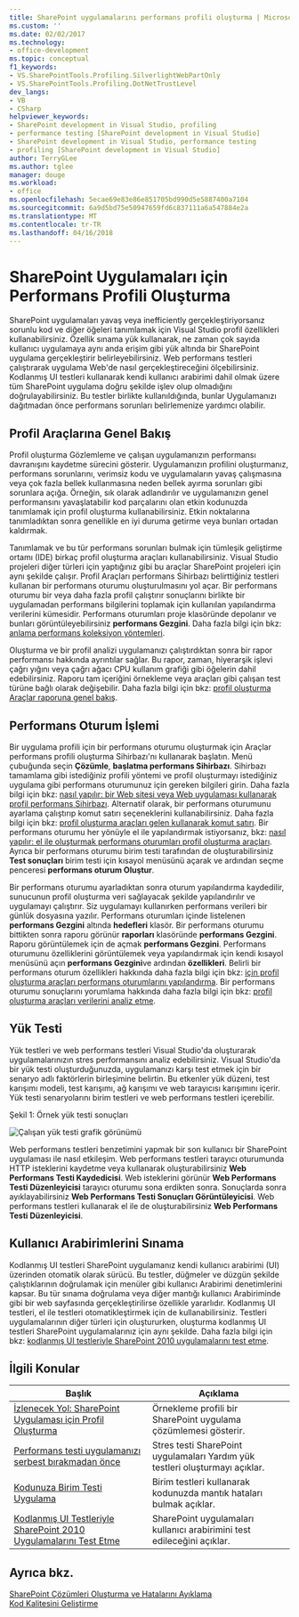 ```yaml
---
title: SharePoint uygulamalarını performans profili oluşturma | Microsoft Docs
ms.custom: ''
ms.date: 02/02/2017
ms.technology:
- office-development
ms.topic: conceptual
f1_keywords:
- VS.SharePointTools.Profiling.SilverlightWebPartOnly
- VS.SharePointTools.Profiling.DotNetTrustLevel
dev_langs:
- VB
- CSharp
helpviewer_keywords:
- SharePoint development in Visual Studio, profiling
- performance testing [SharePoint development in Visual Studio]
- SharePoint development in Visual Studio, performance testing
- profiling [SharePoint development in Visual Studio]
author: TerryGLee
ms.author: tglee
manager: douge
ms.workload:
- office
ms.openlocfilehash: 5ecae69e83e86e851705bd990d5e5887400a7104
ms.sourcegitcommit: 6a9d5bd75e50947659fd6c837111a6a547884e2a
ms.translationtype: MT
ms.contentlocale: tr-TR
ms.lasthandoff: 04/16/2018
---
```

# <a name="profiling-the-performance-of-sharepoint-applications"></a>SharePoint Uygulamaları için Performans Profili Oluşturma
 
SharePoint uygulamaları yavaş veya inefficiently gerçekleştiriyorsanız sorunlu kod ve diğer öğeleri tanımlamak için Visual Studio profil özellikleri kullanabilirsiniz. Özellik sınama yük kullanarak, ne zaman çok sayıda kullanıcı uygulamaya aynı anda erişim gibi yük altında bir SharePoint uygulama gerçekleştirir belirleyebilirsiniz. Web performans testleri çalıştırarak uygulama Web'de nasıl gerçekleştireceğini ölçebilirsiniz. Kodlanmış UI testleri kullanarak kendi kullanıcı arabirimi dahil olmak üzere tüm SharePoint uygulama doğru şekilde işlev olup olmadığını doğrulayabilirsiniz. Bu testler birlikte kullanıldığında, bunlar Uygulamanızı dağıtmadan önce performans sorunları belirlemenize yardımcı olabilir.

## <a name="profiling-tools-overview"></a>Profil Araçlarına Genel Bakış

Profil oluşturma Gözlemleme ve çalışan uygulamanızın performansı davranışını kaydetme sürecini gösterir. Uygulamanızın profilini oluşturmanız, performans sorunlarını, verimsiz kodu ve uygulamaların yavaş çalışmasına veya çok fazla bellek kullanmasına neden bellek ayırma sorunları gibi sorunlara açığa. Örneğin, sık olarak adlandırılır ve uygulamanızın genel performansını yavaşlatabilir kod parçalarını olan etkin kodunuzda tanımlamak için profil oluşturma kullanabilirsiniz. Etkin noktalarına tanımladıktan sonra genellikle en iyi duruma getirme veya bunları ortadan kaldırmak.

Tanımlamak ve bu tür performans sorunları bulmak için tümleşik geliştirme ortamı (IDE) birkaç profil oluşturma araçları kullanabilirsiniz. Visual Studio projeleri diğer türleri için yaptığınız gibi bu araçlar SharePoint projeleri için aynı şekilde çalışır. Profil Araçları performans Sihirbazı belirttiğiniz testleri kullanan bir performans oturumu oluşturulmasını yol açar. Bir performans oturumu bir veya daha fazla profil çalıştırır sonuçlarını birlikte bir uygulamadan performans bilgilerini toplamak için kullanılan yapılandırma verilerini kümesidir. Performans oturumları proje klasöründe depolanır ve bunları görüntüleyebilirsiniz **performans Gezgini**. Daha fazla bilgi için bkz: [anlama performans koleksiyon yöntemleri](/visualstudio/profiling/understanding-performance-collection-methods).

Oluşturma ve bir profil analizi uygulamanızı çalıştırdıktan sonra bir rapor performansı hakkında ayrıntılar sağlar. Bu rapor, zaman, hiyerarşik işlevi çağrı yığını veya çağrı ağacı CPU kullanım grafiği gibi öğelerin dahil edebilirsiniz. Raporu tam içeriğini örnekleme veya araçları gibi çalışan test türüne bağlı olarak değişebilir. Daha fazla bilgi için bkz: [profil oluşturma Araçlar raporuna genel bakış](http://go.microsoft.com/fwlink/?LinkId=224689).

## <a name="performance-session-process"></a>Performans Oturum İşlemi

Bir uygulama profili için bir performans oturumu oluşturmak için Araçlar performans profili oluşturma Sihirbazı'nı kullanarak başlatın. Menü çubuğunda seçin **Çözümle**, **başlatma performans Sihirbazı**. Sihirbazı tamamlama gibi istediğiniz profili yöntemi ve profil oluşturmayı istediğiniz uygulama gibi performans oturumunuz için gereken bilgileri girin. Daha fazla bilgi için bkz: [nasıl yapılır: bir Web sitesi veya Web uygulaması kullanarak profil performans Sihirbazı](http://go.microsoft.com/fwlink/?LinkId=224692). Alternatif olarak, bir performans oturumunu ayarlama çalıştırıp komut satırı seçeneklerini kullanabilirsiniz. Daha fazla bilgi için bkz: [profil oluşturma araçları gelen kullanarak komut satırı](http://go.microsoft.com/fwlink/?LinkId=224703). Bir performans oturumu her yönüyle el ile yapılandırmak istiyorsanız, bkz: [nasıl yapılır: el ile oluşturmak performans oturumları profil oluşturma araçları](http://go.microsoft.com/fwlink/?LinkId=224691). Ayrıca bir performans oturumu birim testi tarafından de oluşturabilirsiniz **Test sonuçları** birim testi için kısayol menüsünü açarak ve ardından seçme penceresi **performans oturum Oluştur**.


Bir performans oturumu ayarladıktan sonra oturum yapılandırma kaydedilir, sunucunun profil oluşturma veri sağlayacak şekilde yapılandırılır ve uygulamayı çalıştırır. Siz uygulamayı kullanırken performans verileri bir günlük dosyasına yazılır. Performans oturumları içinde listelenen **performans Gezgini** altında **hedefleri** klasör. Bir performans oturumu bittikten sonra raporu görünür **raporları** klasöründe **performans Gezgini**. Raporu görüntülemek için de açmak **performans Gezgini**. Performans oturumunu özelliklerini görüntülemek veya yapılandırmak için kendi kısayol menüsünü açın **performans Gezgini**ve ardından **özellikleri**. Belirli bir performans oturum özellikleri hakkında daha fazla bilgi için bkz: [için profil oluşturma araçları performans oturumlarını yapılandırma](http://go.microsoft.com/fwlink/?LinkId=224694). Bir performans oturumu sonuçlarını yorumlama hakkında daha fazla bilgi için bkz: [profil oluşturma araçları verilerini analiz etme](http://go.microsoft.com/fwlink/?LinkId=224704).

## <a name="stress-testing"></a>Yük Testi

Yük testleri ve web performans testleri Visual Studio'da oluşturarak uygulamalarınızın stres performansını analiz edebilirsiniz. Visual Studio'da bir yük testi oluşturduğunuzda, uygulamanızı karşı test etmek için bir senaryo adlı faktörlerin birleşimine belirtin. Bu etkenler yük düzeni, test karışımı modeli, test karışımı, ağ karışımı ve web tarayıcısı karışımını içerir. Yük testi senaryolarını birim testleri ve web performans testleri içerebilir.

Şekil 1: Örnek yük testi sonuçları

![Çalışan yük testi grafik görünümü](../sharepoint/media/load-webgraphs.png "çalışan bir yük testine grafik görünümü")

Web performans testleri benzetimini yapmak bir son kullanıcı bir SharePoint uygulaması ile nasıl etkileşim. Web performans testleri tarayıcı oturumunda HTTP isteklerini kaydetme veya kullanarak oluşturabilirsiniz **Web Performans Testi Kaydedicisi**. Web isteklerini görünür **Web Performans Testi Düzenleyicisi** tarayıcı oturumu sona erdikten sonra. Sonuçlarda sonra ayıklayabilirsiniz **Web Performans Testi Sonuçları Görüntüleyicisi**. Web performans testleri kullanarak el ile de oluşturabilirsiniz **Web Performans Testi Düzenleyicisi**.

## <a name="testing-user-interfaces"></a>Kullanıcı Arabirimlerini Sınama

Kodlanmış UI testleri SharePoint uygulamanız kendi kullanıcı arabirimi (UI) üzerinden otomatik olarak sürücü. Bu testler, düğmeler ve düzgün şekilde çalıştıklarının doğrulamak için menüler gibi kullanıcı Arabirimi denetimlerini kapsar. Bu tür sınama doğrulama veya diğer mantığı kullanıcı Arabiriminde gibi bir web sayfasında gerçekleştirilirse özellikle yararlıdır. Kodlanmış UI testleri, el ile testleri otomatikleştirmek için de kullanabilirsiniz. Testleri uygulamalarının diğer türleri için oluştururken, oluşturma kodlanmış UI testleri SharePoint uygulamalarınız için aynı şekilde. Daha fazla bilgi için bkz: [kodlanmış UI testleriyle SharePoint 2010 uygulamalarını test etme](/visualstudio/test/testing-sharepoint-2010-applications-with-coded-ui-tests).

## <a name="related-topics"></a>İlgili Konular

|Başlık|Açıklama|
|-----------|-----------------|
|[İzlenecek Yol: SharePoint Uygulaması için Profil Oluşturma](../sharepoint/walkthrough-profiling-a-sharepoint-application.md)|Örnekleme profili bir SharePoint uygulama çözümlemesi gösterir.|
|[Performans testi uygulamanızı serbest bırakmadan önce](https://www.visualstudio.com/docs/test/performance-testing/run-performance-tests-app-before-release)|Stres testi SharePoint uygulamaları Yardım yük testleri oluşturmayı açıklar.|
|[Kodunuza Birim Testi Uygulama](/visualstudio/test/unit-test-your-code)|Birim testleri kullanarak kodunuzda mantık hataları bulmak açıklar.|
|[Kodlanmış UI Testleriyle SharePoint 2010 Uygulamalarını Test Etme](/visualstudio/test/testing-sharepoint-2010-applications-with-coded-ui-tests)|SharePoint uygulamaları kullanıcı arabirimini test edileceğini açıklar.|

## <a name="see-also"></a>Ayrıca bkz.

[SharePoint Çözümleri Oluşturma ve Hatalarını Ayıklama](../sharepoint/building-and-debugging-sharepoint-solutions.md)  
[Kod Kalitesini Geliştirme](/visualstudio/test/improve-code-quality)